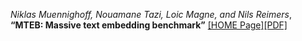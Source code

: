 *Niklas Muennighoff, Nouamane Tazi, Loic Magne, and Nils Reimers*, **“MTEB: Massive text embedding benchmark”** [[HOME Page]](https://aclanthology.org/2023.eacl-main.148/)[[PDF]](https://aclanthology.org/2023.eacl-main.148.pdf)



